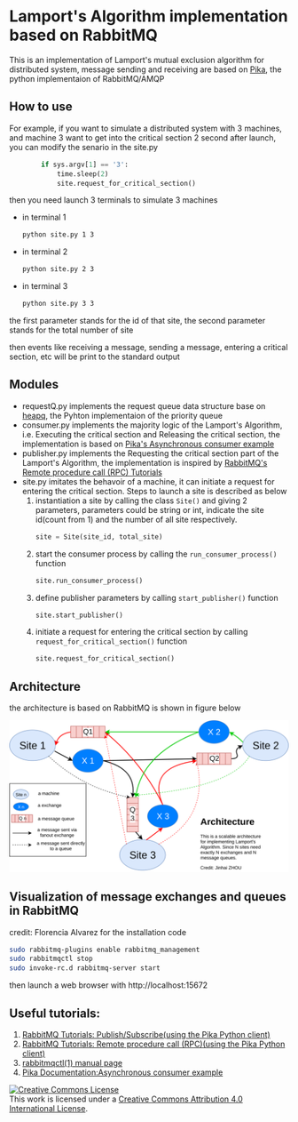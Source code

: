 # Lamport's Algorithm implementation based on RabbitMQ

This is an implementation of Lamport's mutual exclusion algorithm for distributed system, 
message sending and receiving are based on [Pika](https://github.com/pika/pika), the python implementaion of RabbitMQ/AMQP

## How to use

For example, if you want to simulate a distributed system with 3 machines, and machine 3 want to get 
into the critical section 2 second after launch, you can modify the senario in the site.py

```python
        if sys.argv[1] == '3':
            time.sleep(2)
            site.request_for_critical_section()
```

then you need launch 3 terminals to simulate 3 machines

 - in terminal 1

    ```bash
    python site.py 1 3
    ```
 - in terminal 2

    ```bash
    python site.py 2 3
    ```
 - in terminal 3

    ```bash
    python site.py 3 3
    ```

the first parameter stands for the id of that site, the second parameter stands for the total number of site

then events like receiving a message, sending a message, entering a critical section, etc will be print to the standard output

## Modules

- requestQ.py implements the request queue data structure base on [heapq](https://docs.python.org/2/library/heapq.html), 
the Pyhton implementaion of the priority queue
- consumer.py implements the majority logic of the Lamport's Algorithm, i.e. Executing the critical section and 
Releasing the critical section, the implementation is based on 
[Pika's Asynchronous consumer example](http://pika.readthedocs.io/en/0.11.0/examples/asynchronous_consumer_example.html)
- publisher.py implements the Requesting the critical section part of the Lamport's Algorithm, the implementation is inspired
by [RabbitMQ's Remote procedure call (RPC) Tutorials](https://www.rabbitmq.com/tutorials/tutorial-six-python.html)
- site.py imitates the behavoir of a machine, it can initiate a request for entering the critical section.
Steps to launch a site is described as below
  1. instantiation a site by calling the class `Site()` and giving 2 parameters, parameters could be string or int, indicate the
  site id(count from 1) and the number of all site respectively.
      ```python
      site = Site(site_id, total_site)
      ```
  2. start the consumer process by calling the `run_consumer_process()` function
      ```python
      site.run_consumer_process()
      ```
  3. define publisher parameters by calling `start_publisher()` function
      ```python
      site.start_publisher()
      ```
  4. initiate a request for entering the critical section by calling `request_for_critical_section()` function
      ```python
      site.request_for_critical_section()
      ```
## Architecture

the architecture is based on RabbitMQ is shown in figure below

![](./Rabbitmq.png)


## Visualization of message exchanges and queues in RabbitMQ

credit: Florencia Alvarez for the installation code

```bash
sudo rabbitmq-plugins enable rabbitmq_management
sudo rabbitmqctl stop
sudo invoke-rc.d rabbitmq-server start
```

then launch a web browser with http://localhost:15672


## Useful tutorials:
1. [RabbitMQ Tutorials: Publish/Subscribe(using the Pika Python client)](https://www.rabbitmq.com/tutorials/tutorial-three-python.html)
2. [RabbitMQ Tutorials: Remote procedure call (RPC)(using the Pika Python client)](https://www.rabbitmq.com/tutorials/tutorial-six-python.html)
3. [rabbitmqctl(1) manual page](https://www.rabbitmq.com/man/rabbitmqctl.1.man.html)
3. [Pika Documentation:Asynchronous consumer example](http://pika.readthedocs.io/en/0.11.0/examples/asynchronous_consumer_example.html)


<a rel="license" href="http://creativecommons.org/licenses/by/4.0/"><img alt="Creative Commons License" style="border-width:0" src="https://i.creativecommons.org/l/by/4.0/88x31.png" /></a><br />This work is licensed under a <a rel="license" href="http://creativecommons.org/licenses/by/4.0/">Creative Commons Attribution 4.0 International License</a>.
